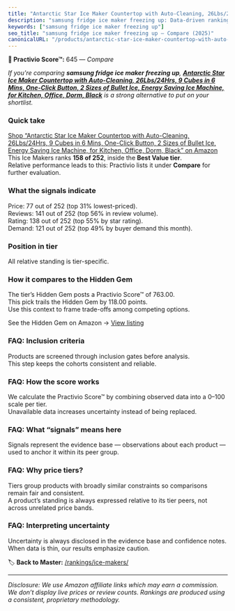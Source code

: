 ```yaml
---
title: "Antarctic Star Ice Maker Countertop with Auto-Cleaning, 26Lbs/24Hrs, 9 Cubes in 6 Mins, One-Click Button, 2 Sizes of Bullet Ice, Energy Saving Ice Machine, for Kitchen, Office, Dorm, Black"
description: "samsung fridge ice maker freezing up: Data-driven ranking using the Practivio Score™. Positioned by quality, value, demand, findability, momentum."
keywords: ["samsung fridge ice maker freezing up"]
seo_title: "samsung fridge ice maker freezing up — Compare (2025)"
canonicalURL: "/products/antarctic-star-ice-maker-countertop-with-auto-cleaning-26lbs24hrs-9-cubes-in-6-mins-one-click-button-2-sizes-of-bullet-ice-energy-saving-ice-machine-for-kitchen-office-dorm-black-B0CWR3TYRN/"
---
```


**🛒 Practivio Score™:** 645 — _Compare_


*If you're comparing **samsung fridge ice maker freezing up**, **[Antarctic Star Ice Maker Countertop with Auto-Cleaning, 26Lbs/24Hrs, 9 Cubes in 6 Mins, One-Click Button, 2 Sizes of Bullet Ice, Energy Saving Ice Machine, for Kitchen, Office, Dorm, Black](https://www.amazon.com/dp/B0CWR3TYRN?tag=practivio-20)** is a strong alternative to put on your shortlist.*
### Quick take
[Shop “Antarctic Star Ice Maker Countertop with Auto-Cleaning, 26Lbs/24Hrs, 9 Cubes in 6 Mins, One-Click Button, 2 Sizes of Bullet Ice, Energy Saving Ice Machine, for Kitchen, Office, Dorm, Black” on Amazon](https://www.amazon.com/dp/B0CWR3TYRN?tag=practivio-20)
This Ice Makers ranks **158 of 252**, inside the **Best Value tier**.  
Relative performance leads to this: Practivio lists it under **Compare** for further evaluation.

### What the signals indicate
Price: 77 out of 252 (top 31% lowest-priced).  
Reviews: 141 out of 252 (top 56% in review volume).  
Rating: 138 out of 252 (top 55% by star rating).  
Demand: 121 out of 252 (top 49% by buyer demand this month).

### Position in tier
All relative standing is tier-specific.

### How it compares to the Hidden Gem
The tier’s Hidden Gem posts a Practivio Score™ of 763.00.  
This pick trails the Hidden Gem by 118.00 points.  
Use this context to frame trade-offs among competing options.  

See the Hidden Gem on Amazon → [View listing](https://www.amazon.com/dp/B00197WV7I?tag=practivio-20)

### FAQ: Inclusion criteria
Products are screened through inclusion gates before analysis.  
This step keeps the cohorts consistent and reliable.

### FAQ: How the score works
We calculate the Practivio Score™ by combining observed data into a 0–100 scale per tier.  
Unavailable data increases uncertainty instead of being replaced.

### FAQ: What “signals” means here
Signals represent the evidence base — observations about each product — used to anchor it within its peer group.

### FAQ: Why price tiers?
Tiers group products with broadly similar constraints so comparisons remain fair and consistent.  
A product’s standing is always expressed relative to its tier peers, not across unrelated price bands.

### FAQ: Interpreting uncertainty
Uncertainty is always disclosed in the evidence base and confidence notes.  
When data is thin, our results emphasize caution.

<!-- Missing template for Compare/CompareWithinPriceClass -->


🏷️ **Back to Master:** [/rankings/ice-makers/](/rankings/ice-makers/)

---
_Disclosure: We use Amazon affiliate links which may earn a commission. We don’t display live prices or review counts. Rankings are produced using a consistent, proprietary methodology._
